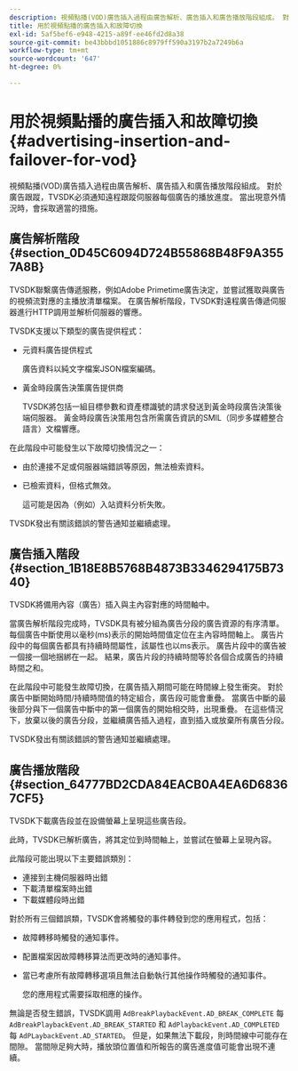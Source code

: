 ```yaml
---
description: 視頻點播(VOD)廣告插入過程由廣告解析、廣告插入和廣告播放階段組成。 對於廣告跟蹤，TVSDK必須通知遠程跟蹤伺服器每個廣告的播放進度。 當出現意外情況時，會採取適當的措施。
title: 用於視頻點播的廣告插入和故障切換
exl-id: 5af5bef6-e948-4215-a89f-ee46fd2d8a38
source-git-commit: be43bbbd1051886c8979ff590a3197b2a7249b6a
workflow-type: tm+mt
source-wordcount: '647'
ht-degree: 0%

---
```


# 用於視頻點播的廣告插入和故障切換{#advertising-insertion-and-failover-for-vod}

視頻點播(VOD)廣告插入過程由廣告解析、廣告插入和廣告播放階段組成。 對於廣告跟蹤，TVSDK必須通知遠程跟蹤伺服器每個廣告的播放進度。 當出現意外情況時，會採取適當的措施。

## 廣告解析階段 {#section_0D45C6094D724B55868B48F9A3557A8B}

TVSDK聯繫廣告傳遞服務，例如Adobe Primetime廣告決定，並嘗試獲取與廣告的視頻流對應的主播放清單檔案。 在廣告解析階段，TVSDK對遠程廣告傳遞伺服器進行HTTP調用並解析伺服器的響應。

TVSDK支援以下類型的廣告提供程式：

* 元資料廣告提供程式

   廣告資料以純文字檔案JSON檔案編碼。
* 黃金時段廣告決策廣告提供商

   TVSDK將包括一組目標參數和資產標識號的請求發送到黃金時段廣告決策後端伺服器。 黃金時段廣告決策用包含所需廣告資訊的SMIL（同步多媒體整合語言）文檔響應。

在此階段中可能發生以下故障切換情況之一：

* 由於連接不足或伺服器端錯誤等原因，無法檢索資料。
* 已檢索資料，但格式無效。

   這可能是因為（例如）入站資料分析失敗。

TVSDK發出有關該錯誤的警告通知並繼續處理。

## 廣告插入階段 {#section_1B18E8B5768B4873B3346294175B7340}

TVSDK將備用內容（廣告）插入與主內容對應的時間軸中。

當廣告解析階段完成時，TVSDK具有被分組為廣告分段的廣告資源的有序清單。 每個廣告中斷使用以毫秒(ms)表示的開始時間值定位在主內容時間軸上。 廣告片段中的每個廣告都具有持續時間屬性，該屬性也以ms表示。 廣告片段中的廣告被一個接一個地捆綁在一起。 結果，廣告片段的持續時間等於各個合成廣告的持續時間之和。

在此階段中可能發生故障切換，在廣告插入期間可能在時間線上發生衝突。 對於廣告中斷開始時間/持續時間值的特定組合，廣告段可能會重疊。 當廣告中斷的最後部分與下一個廣告中斷中的第一個廣告的開始相交時，出現重疊。 在這些情況下，放棄以後的廣告分段，並繼續廣告插入過程，直到插入或放棄所有廣告分段。

TVSDK發出有關該錯誤的警告通知並繼續處理。

## 廣告播放階段 {#section_64777BD2CDA84EACB0A4EA6D68367CF5}

TVSDK下載廣告段並在設備螢幕上呈現這些廣告段。

此時，TVSDK已解析廣告，將其定位到時間軸上，並嘗試在螢幕上呈現內容。

此階段可能出現以下主要錯誤類別：

* 連接到主機伺服器時出錯
* 下載清單檔案時出錯
* 下載媒體段時出錯

對於所有三個錯誤類，TVSDK會將觸發的事件轉發到您的應用程式，包括：

* 故障轉移時觸發的通知事件。
* 配置檔案因故障轉移算法而更改時的通知事件。
* 當已考慮所有故障轉移選項且無法自動執行其他操作時觸發的通知事件。

   您的應用程式需要採取相應的操作。

無論是否發生錯誤，TVSDK調用 `AdBreakPlaybackEvent.AD_BREAK_COMPLETE` 每 `AdBreakPlaybackEvent.AD_BREAK_STARTED` 和 `AdPlaybackEvent.AD_COMPLETED` 每 `AdPLaybackEvent.AD_STARTED`。 但是，如果無法下載段，則時間線中可能存在間隙。 當間隙足夠大時，播放頭位置值和所報告的廣告進度值可能會出現不連續。
